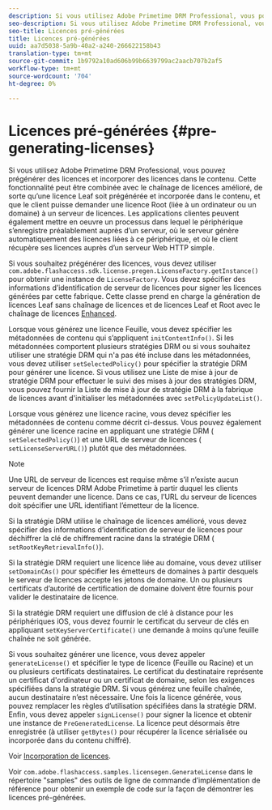 ```yaml
---
description: Si vous utilisez Adobe Primetime DRM Professional, vous pouvez prégénérer des licences et incorporer des licences dans le contenu. Cette fonctionnalité peut être combinée avec le chaînage de licences amélioré, de sorte qu’une licence Leaf soit prégénérée et incorporée dans le contenu, et que le client puisse demander une licence Root (liée à un ordinateur ou un domaine) à un serveur de licences. Les applications clientes peuvent également mettre en oeuvre un processus dans lequel le périphérique s’enregistre préalablement auprès d’un serveur, où le serveur génère automatiquement des licences liées à ce périphérique, et où le client récupère ses licences auprès d’un serveur Web HTTP simple.
seo-description: Si vous utilisez Adobe Primetime DRM Professional, vous pouvez prégénérer des licences et incorporer des licences dans le contenu. Cette fonctionnalité peut être combinée avec le chaînage de licences amélioré, de sorte qu’une licence Leaf soit prégénérée et incorporée dans le contenu, et que le client puisse demander une licence Root (liée à un ordinateur ou un domaine) à un serveur de licences. Les applications clientes peuvent également mettre en oeuvre un processus dans lequel le périphérique s’enregistre préalablement auprès d’un serveur, où le serveur génère automatiquement des licences liées à ce périphérique, et où le client récupère ses licences auprès d’un serveur Web HTTP simple.
seo-title: Licences pré-générées
title: Licences pré-générées
uuid: aa7d5038-5a9b-40a2-a240-266622158b43
translation-type: tm+mt
source-git-commit: 1b9792a10ad606b99b6639799ac2aacb707b2af5
workflow-type: tm+mt
source-wordcount: '704'
ht-degree: 0%

---
```



# Licences pré-générées {#pre-generating-licenses}

Si vous utilisez Adobe Primetime DRM Professional, vous pouvez prégénérer des licences et incorporer des licences dans le contenu. Cette fonctionnalité peut être combinée avec le chaînage de licences amélioré, de sorte qu’une licence Leaf soit prégénérée et incorporée dans le contenu, et que le client puisse demander une licence Root (liée à un ordinateur ou un domaine) à un serveur de licences. Les applications clientes peuvent également mettre en oeuvre un processus dans lequel le périphérique s’enregistre préalablement auprès d’un serveur, où le serveur génère automatiquement des licences liées à ce périphérique, et où le client récupère ses licences auprès d’un serveur Web HTTP simple.

Si vous souhaitez prégénérer des licences, vous devez utiliser `com.adobe.flashaccess.sdk.license.pregen.LicenseFactory.getInstance()` pour obtenir une instance de `LicenseFactory`. Vous devez spécifier des informations d’identification de serveur de licences pour signer les licences générées par cette fabrique. Cette classe prend en charge la génération de licences Leaf sans chaînage de licences et de licences Leaf et Root avec le chaînage de licences [Enhanced](../../protecting-content/implementing-the-license-server/license-chaining/gen-enhanced-license-chaining.md).

Lorsque vous générez une licence Feuille, vous devez spécifier les métadonnées de contenu qui s’appliquent `initContentInfo()`. Si les métadonnées comportent plusieurs stratégies DRM ou si vous souhaitez utiliser une stratégie DRM qui n&#39;a pas été incluse dans les métadonnées, vous devez utiliser `setSelectedPolicy()` pour spécifier la stratégie DRM pour générer une licence. Si vous utilisez une Liste de mise à jour de stratégie DRM pour effectuer le suivi des mises à jour des stratégies DRM, vous pouvez fournir la Liste de mise à jour de stratégie DRM à la fabrique de licences avant d&#39;initialiser les métadonnées avec `setPolicyUpdateList()`.

Lorsque vous générez une licence racine, vous devez spécifier les métadonnées de contenu comme décrit ci-dessus. Vous pouvez également générer une licence racine en appliquant une stratégie DRM ( `setSelectedPolicy()`) et une URL de serveur de licences ( `setLicenseServerURL()`) plutôt que des métadonnées.

>[!NOTE]
>
>Une URL de serveur de licences est requise même s’il n’existe aucun serveur de licences DRM Adobe Primetime à partir duquel les clients peuvent demander une licence. Dans ce cas, l’URL du serveur de licences doit spécifier une URL identifiant l’émetteur de la licence.

Si la stratégie DRM utilise le chaînage de licences amélioré, vous devez spécifier des informations d’identification de serveur de licences pour déchiffrer la clé de chiffrement racine dans la stratégie DRM ( `setRootKeyRetrievalInfo()`).

Si la stratégie DRM requiert une licence liée au domaine, vous devez utiliser `setDomainCAs()` pour spécifier les émetteurs de domaines à partir desquels le serveur de licences accepte les jetons de domaine. Un ou plusieurs certificats d’autorité de certification de domaine doivent être fournis pour valider le destinataire de licence.

Si la stratégie DRM requiert une diffusion de clé à distance pour les périphériques iOS, vous devez fournir le certificat du serveur de clés en appliquant `setKeyServerCertificate()` une demande à moins qu’une feuille chaînée ne soit générée.

Si vous souhaitez générer une licence, vous devez appeler `generateLicense()` et spécifier le type de licence (Feuille ou Racine) et un ou plusieurs certificats destinataires. Le certificat du destinataire représente un certificat d&#39;ordinateur ou un certificat de domaine, selon les exigences spécifiées dans la stratégie DRM. Si vous générez une feuille chaînée, aucun destinataire n’est nécessaire. Une fois la licence générée, vous pouvez remplacer les règles d’utilisation spécifiées dans la stratégie DRM. Enfin, vous devez appeler `signLicense()` pour signer la licence et obtenir une instance de `PreGeneratedLicense`. La licence peut désormais être enregistrée (à utiliser `getBytes()` pour récupérer la licence sérialisée ou incorporée dans du contenu chiffré).

Voir [Incorporation de licences](../../protecting-content/pre-generating-and-embedded-licenses/embedding-licenses.md).

Voir `com.adobe.flashaccess.samples.licensegen.GenerateLicense` dans le répertoire &quot;samples&quot; des outils de ligne de commande d’implémentation de référence pour obtenir un exemple de code sur la façon de démontrer les licences pré-générées.
